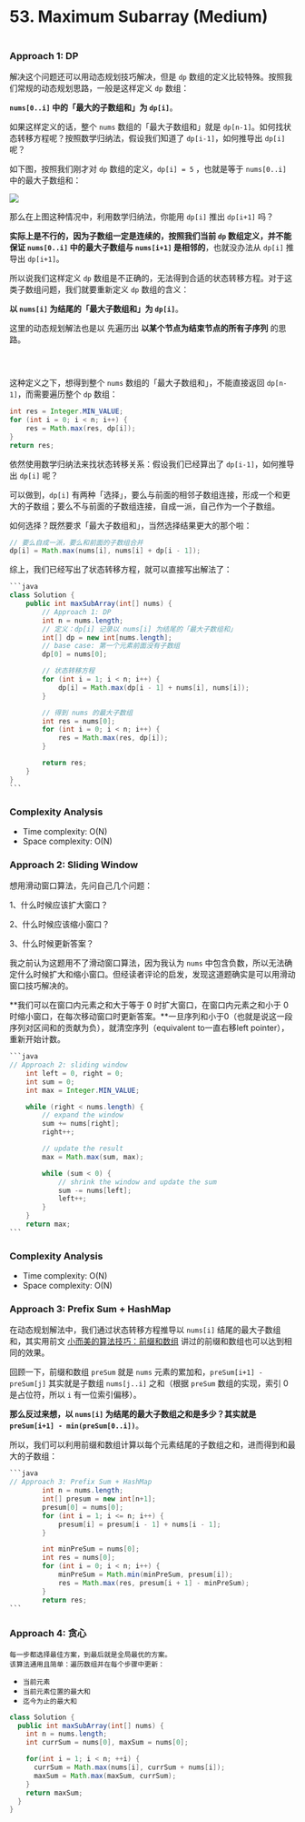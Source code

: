 # 53. Maximum Subarray (Medium)

<figure><img src="../../../.gitbook/assets/image (54).png" alt=""><figcaption></figcaption></figure>

### Approach 1: DP

解决这个问题还可以用动态规划技巧解决，但是 `dp` 数组的定义比较特殊。按照我们常规的动态规划思路，一般是这样定义 `dp` 数组：

**`nums[0..i]` 中的「最大的子数组和」为 `dp[i]`**。

如果这样定义的话，整个 `nums` 数组的「最大子数组和」就是 `dp[n-1]`。如何找状态转移方程呢？按照数学归纳法，假设我们知道了 `dp[i-1]`，如何推导出 `dp[i]` 呢？

如下图，按照我们刚才对 `dp` 数组的定义，`dp[i] = 5` ，也就是等于 `nums[0..i]` 中的最大子数组和：

![](https://labuladong.github.io/algo/images/%E6%9C%80%E5%A4%A7%E5%AD%90%E6%95%B0%E7%BB%84/1.jpeg)

那么在上图这种情况中，利用数学归纳法，你能用 `dp[i]` 推出 `dp[i+1]` 吗？

**实际上是不行的，因为子数组一定是连续的，按照我们当前 `dp` 数组定义，并不能保证 `nums[0..i]` 中的最大子数组与 `nums[i+1]` 是相邻的**，也就没办法从 `dp[i]` 推导出 `dp[i+1]`。

所以说我们这样定义 `dp` 数组是不正确的，无法得到合适的状态转移方程。对于这类子数组问题，我们就要重新定义 `dp` 数组的含义：

**以 `nums[i]` 为结尾的「最大子数组和」为 `dp[i]`**。

这里的动态规划解法也是以 先遍历出 **以某个节点为结束节点的所有子序列** 的思路。

<figure><img src="../../../.gitbook/assets/image (55).png" alt=""><figcaption></figcaption></figure>

<figure><img src="../../../.gitbook/assets/image (56).png" alt=""><figcaption></figcaption></figure>

<figure><img src="../../../.gitbook/assets/image (57).png" alt=""><figcaption></figcaption></figure>

这种定义之下，想得到整个 `nums` 数组的「最大子数组和」，不能直接返回 `dp[n-1]`，而需要遍历整个 `dp` 数组：

```java
int res = Integer.MIN_VALUE;
for (int i = 0; i < n; i++) {
    res = Math.max(res, dp[i]);
}
return res;
```

依然使用数学归纳法来找状态转移关系：假设我们已经算出了 `dp[i-1]`，如何推导出 `dp[i]` 呢？

可以做到，`dp[i]` 有两种「选择」，要么与前面的相邻子数组连接，形成一个和更大的子数组；要么不与前面的子数组连接，自成一派，自己作为一个子数组。

如何选择？既然要求「最大子数组和」，当然选择结果更大的那个啦：

```java
// 要么自成一派，要么和前面的子数组合并
dp[i] = Math.max(nums[i], nums[i] + dp[i - 1]);
```

综上，我们已经写出了状态转移方程，就可以直接写出解法了：

````java
```java
class Solution {
    public int maxSubArray(int[] nums) {
        // Approach 1: DP
        int n = nums.length;
        // 定义：dp[i] 记录以 nums[i] 为结尾的「最大子数组和」
        int[] dp = new int[nums.length];
        // base case: 第一个元素前面没有子数组
        dp[0] = nums[0];

        // 状态转移方程
        for (int i = 1; i < n; i++) {
            dp[i] = Math.max(dp[i - 1] + nums[i], nums[i]);
        }

        // 得到 nums 的最大子数组
        int res = nums[0];
        for (int i = 0; i < n; i++) {
            res = Math.max(res, dp[i]);
        }

        return res;
    }
}
```
````

### Complexity Analysis

* Time complexity: O(N)
* Space complexity: O(N)



### Approach 2: Sliding Window

想用滑动窗口算法，先问自己几个问题：

1、什么时候应该扩大窗口？

2、什么时候应该缩小窗口？

3、什么时候更新答案？

我之前认为这题用不了滑动窗口算法，因为我认为 `nums` 中包含负数，所以无法确定什么时候扩大和缩小窗口。但经读者评论的启发，发现这道题确实是可以用滑动窗口技巧解决的。

**我们可以在窗口内元素之和大于等于 0 时扩大窗口，在窗口内元素之和小于 0 时缩小窗口，在每次移动窗口时更新答案。**一旦序列和小于0（也就是说这一段序列对区间和的贡献为负），就清空序列（equivalent to一直右移left pointer），重新开始计数。

````java
```java
// Approach 2: sliding window
    int left = 0, right = 0;
    int sum = 0;
    int max = Integer.MIN_VALUE;

    while (right < nums.length) {
        // expand the window
        sum += nums[right];
        right++;

        // update the result
        max = Math.max(sum, max);

        while (sum < 0) {
            // shrink the window and update the sum
            sum -= nums[left];
            left++;
        }
    }
    return max;
```
````

### Complexity Analysis

* Time complexity: O(N)
* Space complexity: O(N)



### Approach 3: Prefix Sum + HashMap

在动态规划解法中，我们通过状态转移方程推导以 `nums[i]` 结尾的最大子数组和，其实用前文 [小而美的算法技巧：前缀和数组](https://labuladong.github.io/algo/di-yi-zhan-da78c/shou-ba-sh-48c1d/xiao-er-me-03265/) 讲过的前缀和数组也可以达到相同的效果。

回顾一下，前缀和数组 `preSum` 就是 `nums` 元素的累加和，`preSum[i+1] - preSum[j]` 其实就是子数组 `nums[j..i]` 之和（根据 `preSum` 数组的实现，索引 0 是占位符，所以 `i` 有一位索引偏移）。

**那么反过来想，以 `nums[i]` 为结尾的最大子数组之和是多少？其实就是 `preSum[i+1] - min(preSum[0..i])`**。

所以，我们可以利用前缀和数组计算以每个元素结尾的子数组之和，进而得到和最大的子数组：

````java
```java
// Approach 3: Prefix Sum + HashMap
        int n = nums.length;
        int[] presum = new int[n+1];
        presum[0] = nums[0];
        for (int i = 1; i <= n; i++) {
            presum[i] = presum[i - 1] + nums[i - 1];
        }

        int minPreSum = nums[0];
        int res = nums[0];
        for (int i = 0; i < n; i++) {
            minPreSum = Math.min(minPreSum, presum[i]);
            res = Math.max(res, presum[i + 1] - minPreSum);
        }
        return res;
```
````



### Approach 4: 贪心

`每一步都选择最佳方案，到最后就是全局最优的方案。`\
`该算法通用且简单：遍历数组并在每个步骤中更新：`

* `当前元素`
* `当前元素位置的最大和`
* `迄今为止的最大和`

```java
class Solution {
  public int maxSubArray(int[] nums) {
    int n = nums.length;
    int currSum = nums[0], maxSum = nums[0];

    for(int i = 1; i < n; ++i) {
      currSum = Math.max(nums[i], currSum + nums[i]);
      maxSum = Math.max(maxSum, currSum);
    }
    return maxSum;
  }
}
```
